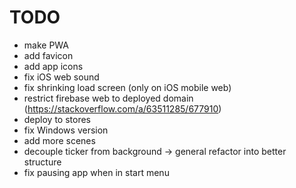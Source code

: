 # TODO

-   make PWA
-   add favicon
-   add app icons
-   fix iOS web sound
-   fix shrinking load screen (only on iOS mobile web)
-   restrict firebase web to deployed domain (https://stackoverflow.com/a/63511285/677910)
-   deploy to stores
-   fix Windows version
-   add more scenes
-   decouple ticker from background -> general refactor into better structure
-   fix pausing app when in start menu
